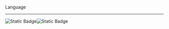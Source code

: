 Language
___
![Static Badge](https://img.shields.io/badge/javascript-%23282C34?style=for-the-badge&logo=javascript&labelColor=%23282C34&color=%23F7DF1E)![Static Badge](https://img.shields.io/badge/python-%23282C34?style=for-the-badge&logo=python&labelColor=%23282C34&color=%233776AB)


